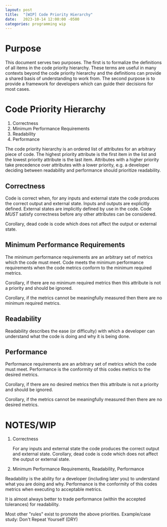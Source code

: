 ```yaml
---
layout: post
title:  "[WIP] Code Priority Hierarchy"
date:   2023-10-14 12:00:00 -0500
categories: programming wip
---
```


# Purpose

This document serves two purposes.
The first is to formalize the definitions of all items in the code priority hierarchy.
These terms are useful in many contexts beyond the code priority hierarchy and the definitions can provide a shared
basis of understanding to work from.
The second purpose is to provide a framework for developers which can guide their decisions for most cases.

# Code Priority Hierarchy

1. Correctness
2. Minimum Performance Requirements
3. Readability
4. Performance

The code priority hierarchy is an ordered list of attributes for an arbitrary piece of code.
The highest priority attribute is the first item in the list and the lowest priority attribute is the last item.
Attributes with a higher priority take precedence over attributes with a lower priority, e.g. a developer deciding
between readability and performance should prioritize readability.

## Correctness

Code is correct when, for any inputs and external state the code produces the correct output and external state.
Inputs and outputs are explicitly defined.
External states are implicitly defined by use in the code.
Code *MUST* satisfy correctness before any other attributes can be considered.

Corollary, dead code is code which does not affect the output or external state.

## Minimum Performance Requirements

The minimum performance requirements are an arbitrary set of metrics which the code must meet.
Code meets the minimum performance requirements when the code metrics conform to the minimum required metrics.

Corollary, if there are no minimum required metrics then this attribute is not a priority and should be ignored.

Corollary, if the metrics cannot be meaningfully measured then there are no minimum required metrics.

## Readability

Readability describes the ease (or difficulty) with which a developer can understand what the code is doing and why it
is being done.

## Performance

Performance requirements are an arbitrary set of metrics which the code must meet.
Performance is the conformity of this codes metrics to the desired metrics.

Corollary, if there are no desired metrics then this attribute is not a priority and should be ignored.

Corollary, if the metrics cannot be meaningfully measured then there are no desired metrics.

# NOTES/WIP

[TODO]: <> (why does this matter???)

[TODO]: <> (purpose!)

1. Correctness

   For any inputs and external state the code produces the correct output and external state.
   Corollary, dead code is code which does not affect the output or external state.

2. Minimum Performance Requirements, Readability, Performance

Readability is the ability for a developer (including later you) to understand what you are doing and why.
Performance is the conformity of this codes metrics when executing to acceptable metrics.

It is almost always better to trade performance (within the accepted tolerances) for readability.

Most other "rules" exist to promote the above priorities.
Example/case study: Don't Repeat Yourself (DRY)

